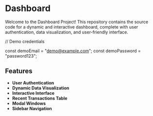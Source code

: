 # Dashboard

Welcome to the Dashboard Project! This repository contains the source code for a dynamic and interactive dashboard, complete with user authentication, data visualization, and user-friendly interface.

// Demo credentials

const demoEmail = "demo@example.com";
const demoPassword = "password123";

## Features

- **User Authentication**
- **Dynamic Data Visualization**
- **Interactive Interface**
- **Recent Transactions Table**
- **Modal Windows**
- **Sidebar Navigation**